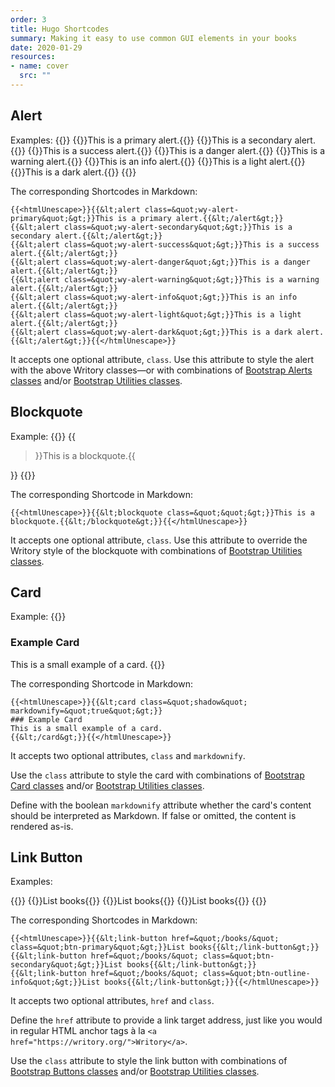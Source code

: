 ```yaml
---
order: 3
title: Hugo Shortcodes
summary: Making it easy to use common GUI elements in your books
date: 2020-01-29
resources:
- name: cover
  src: ""
---
```


## Alert

Examples:
{{<card class="mb-5">}}
{{<alert class="wy-alert-primary">}}This is a primary alert.{{</alert>}}
{{<alert class="wy-alert-secondary">}}This is a secondary alert.{{</alert>}}
{{<alert class="wy-alert-success">}}This is a success alert.{{</alert>}}
{{<alert class="wy-alert-danger">}}This is a danger alert.{{</alert>}}
{{<alert class="wy-alert-warning">}}This is a warning alert.{{</alert>}}
{{<alert class="wy-alert-info">}}This is an info alert.{{</alert>}}
{{<alert class="wy-alert-light">}}This is a light alert.{{</alert>}}
{{<alert class="wy-alert-dark mb-5">}}This is a dark alert.{{</alert>}}
{{</card>}}

The corresponding Shortcodes in Markdown:
```
{{<htmlUnescape>}}{{&lt;alert class=&quot;wy-alert-primary&quot;&gt;}}This is a primary alert.{{&lt;/alert&gt;}}
{{&lt;alert class=&quot;wy-alert-secondary&quot;&gt;}}This is a secondary alert.{{&lt;/alert&gt;}}
{{&lt;alert class=&quot;wy-alert-success&quot;&gt;}}This is a success alert.{{&lt;/alert&gt;}}
{{&lt;alert class=&quot;wy-alert-danger&quot;&gt;}}This is a danger alert.{{&lt;/alert&gt;}}
{{&lt;alert class=&quot;wy-alert-warning&quot;&gt;}}This is a warning alert.{{&lt;/alert&gt;}}
{{&lt;alert class=&quot;wy-alert-info&quot;&gt;}}This is an info alert.{{&lt;/alert&gt;}}
{{&lt;alert class=&quot;wy-alert-light&quot;&gt;}}This is a light alert.{{&lt;/alert&gt;}}
{{&lt;alert class=&quot;wy-alert-dark&quot;&gt;}}This is a dark alert.{{&lt;/alert&gt;}}{{</htmlUnescape>}}
```

It accepts one optional attribute, ``class``. Use this attribute to style the alert with the above Writory classes—or with combinations of [Bootstrap Alerts classes](https://getbootstrap.com/docs/4.4/components/alerts/) and/or [Bootstrap Utilities classes](https://getbootstrap.com/docs/4.4/utilities/borders/).

## Blockquote

Example:
{{<card class="mb-5">}}
{{<blockquote class="">}}This is a blockquote.{{</blockquote>}}
{{</card>}}

The corresponding Shortcode in Markdown:
```
{{<htmlUnescape>}}{{&lt;blockquote class=&quot;&quot;&gt;}}This is a blockquote.{{&lt;/blockquote&gt;}}{{</htmlUnescape>}}
```

It accepts one optional attribute, ``class``. Use this attribute to override the Writory style of the blockquote with combinations of [Bootstrap Utilities classes](https://getbootstrap.com/docs/4.4/utilities/borders/).

## Card

Example:
{{<card class="shadow mb-5" markdownify="true">}}
### Example Card
This is a small example of a card.
{{</card>}}

The corresponding Shortcode in Markdown:
```
{{<htmlUnescape>}}{{&lt;card class=&quot;shadow&quot; markdownify=&quot;true&quot;&gt;}}
### Example Card
This is a small example of a card.
{{&lt;/card&gt;}}{{</htmlUnescape>}}
```

It accepts two optional attributes, ``class`` and ``markdownify``.

Use the ``class`` attribute to style the card with combinations of [Bootstrap Card classes](https://getbootstrap.com/docs/4.4/components/card/) and/or [Bootstrap Utilities classes](https://getbootstrap.com/docs/4.4/utilities/borders/).

Define with the boolean ``markdownify`` attribute whether the card's content should be interpreted as Markdown. If false or omitted, the content is rendered as-is.

## Link Button

Examples:

{{<card class="mb-5">}}
{{<link-button href="/books/" class="btn-primary">}}List books{{</link-button>}}
{{<link-button href="/books/" class="btn-secondary">}}List books{{</link-button>}}
{{<link-button href="/books/" class="btn-outline-info">}}List books{{</link-button>}}
{{</card>}}

The corresponding Shortcodes in Markdown:
```
{{<htmlUnescape>}}{{&lt;link-button href=&quot;/books/&quot; class=&quot;btn-primary&quot;&gt;}}List books{{&lt;/link-button&gt;}}
{{&lt;link-button href=&quot;/books/&quot; class=&quot;btn-secondary&quot;&gt;}}List books{{&lt;/link-button&gt;}}
{{&lt;link-button href=&quot;/books/&quot; class=&quot;btn-outline-info&quot;&gt;}}List books{{&lt;/link-button&gt;}}{{</htmlUnescape>}}
```

It accepts two optional attributes, ``href`` and ``class``.

Define the ``href`` attribute to provide a link target address, just like you would in regular HTML anchor tags à la ``<a href="https://writory.org/">Writory</a>``.

Use the ``class`` attribute to style the link button with combinations of [Bootstrap Buttons classes](https://getbootstrap.com/docs/4.4/components/buttons/) and/or [Bootstrap Utilities classes](https://getbootstrap.com/docs/4.4/utilities/borders/).
